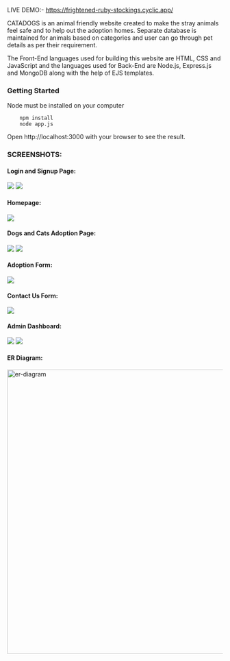 LIVE DEMO:- https://frightened-ruby-stockings.cyclic.app/

CATADOGS is an animal friendly website created to make the stray animals feel safe and to help out the adoption homes. Separate database is maintained for animals based on categories and user can go through pet details as per their requirement.

The Front-End languages used for building this website are HTML, CSS and JavaScript and the languages used for Back-End are Node.js, Express.js and MongoDB along with the help of EJS templates.

### Getting Started
Node must be installed on your computer
``` 
    npm install 
    node app.js
```

Open http://localhost:3000 with your browser to see the result.

### SCREENSHOTS:

#### Login and Signup Page:
![](screenshots/login.png)
![](screenshots/signup.png)

#### Homepage:
![](screenshots/homepage.png)

#### Dogs and Cats Adoption Page:
![](screenshots/adoptdog.png)
![](screenshots/adoptcat.png)

#### Adoption Form:
![](screenshots/adoptionform.png)

#### Contact Us Form:
![](screenshots/contactus.png)

#### Admin Dashboard:
![](screenshots/admindog.png)
![](screenshots/admincat.png)

#### ER Diagram:
<img width="663" alt="er-diagram" src="https://user-images.githubusercontent.com/105939674/221400147-7f9b1347-2bf9-4e39-9975-1d025403f2e9.png">
